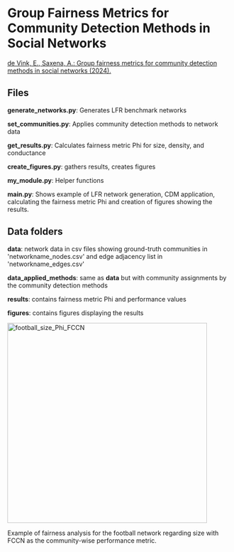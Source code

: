 # Group Fairness Metrics for Community Detection Methods in Social Networks

[de Vink, E., Saxena, A.: Group fairness metrics for community detection methods in social networks (2024).](https://arxiv.org/abs/2410.05487)

## Files
**generate_networks.py**: Generates LFR benchmark networks

**set_communities.py**: Applies community detection methods to network data

**get_results.py**: Calculates fairness metric Phi for size, density, and conductance

**create_figures.py**: gathers results, creates figures

**my_module.py**: Helper functions

**main.py**: Shows example of LFR network generation, CDM application, calculating the fairness metric Phi and creation of figures showing the results.

## Data folders
**data**: network data in csv files showing ground-truth communities in 'networkname_nodes.csv' and edge adjacency list in 'networkname_edges.csv'

**data_applied_methods**: same as **data** but with community assignments by the community detection methods

**results**: contains fairness metric Phi and performance values

**figures**: contains figures displaying the results

<img src="https://github.com/user-attachments/assets/3a772113-8d1a-43e1-8a2a-2e3c0a78847d" alt="football_size_Phi_FCCN" width="450">

Example of fairness analysis for the football network regarding size with FCCN as the community-wise performance metric.
